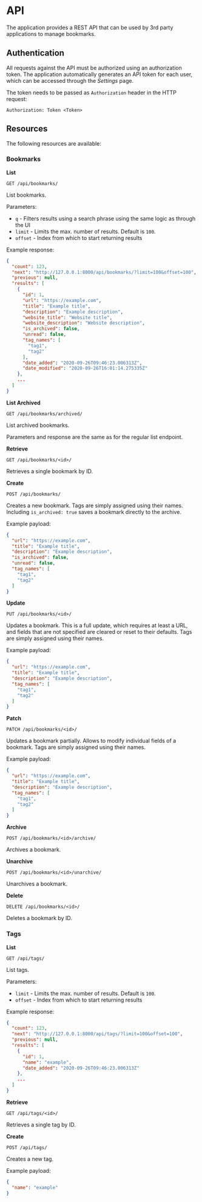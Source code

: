 # API

The application provides a REST API that can be used by 3rd party applications to manage bookmarks.

## Authentication

All requests against the API must be authorized using an authorization token. The application automatically generates an API token for each user, which can be accessed through the *Settings* page.

The token needs to be passed as `Authorization` header in the HTTP request:

```
Authorization: Token <Token>
```

## Resources

The following resources are available:

### Bookmarks

**List**

```
GET /api/bookmarks/
```

List bookmarks.

Parameters:

- `q` - Filters results using a search phrase using the same logic as through the UI
- `limit` - Limits the max. number of results. Default is `100`.
- `offset` - Index from which to start returning results

Example response:

```json
{
  "count": 123,
  "next": "http://127.0.0.1:8000/api/bookmarks/?limit=100&offset=100",
  "previous": null,
  "results": [
    {
      "id": 1,
      "url": "https://example.com",
      "title": "Example title",
      "description": "Example description",
      "website_title": "Website title",
      "website_description": "Website description",
      "is_archived": false,
      "unread": false,
      "tag_names": [
        "tag1",
        "tag2"
      ],
      "date_added": "2020-09-26T09:46:23.006313Z",
      "date_modified": "2020-09-26T16:01:14.275335Z"
    },
    ...
  ]
}
```

**List Archived**

```
GET /api/bookmarks/archived/
```

List archived bookmarks.

Parameters and response are the same as for the regular list endpoint.

**Retrieve**

```
GET /api/bookmarks/<id>/
```

Retrieves a single bookmark by ID.

**Create**

```
POST /api/bookmarks/
```

Creates a new bookmark. Tags are simply assigned using their names. Including
`is_archived: true` saves a bookmark directly to the archive.

Example payload:

```json
{
  "url": "https://example.com",
  "title": "Example title",
  "description": "Example description",
  "is_archived": false,
  "unread": false,
  "tag_names": [
    "tag1",
    "tag2"
  ]
}
```

**Update**

```
PUT /api/bookmarks/<id>/
```

Updates a bookmark.
This is a full update, which requires at least a URL, and fields that are not specified are cleared or reset to their defaults.
Tags are simply assigned using their names.

Example payload:

```json
{
  "url": "https://example.com",
  "title": "Example title",
  "description": "Example description",
  "tag_names": [
    "tag1",
    "tag2"
  ]
}
```

**Patch**

```
PATCH /api/bookmarks/<id>/
```

Updates a bookmark partially.
Allows to modify individual fields of a bookmark.
Tags are simply assigned using their names.

Example payload:

```json
{
  "url": "https://example.com",
  "title": "Example title",
  "description": "Example description",
  "tag_names": [
    "tag1",
    "tag2"
  ]
}
```

**Archive**

```
POST /api/bookmarks/<id>/archive/
```

Archives a bookmark.

**Unarchive**

```
POST /api/bookmarks/<id>/unarchive/
```

Unarchives a bookmark.

**Delete**

```
DELETE /api/bookmarks/<id>/
```

Deletes a bookmark by ID.

### Tags

**List**

```
GET /api/tags/
```

List tags.

Parameters:

- `limit` - Limits the max. number of results. Default is `100`.
- `offset` - Index from which to start returning results

Example response:

```json
{
  "count": 123,
  "next": "http://127.0.0.1:8000/api/tags/?limit=100&offset=100",
  "previous": null,
  "results": [
    {
      "id": 1,
      "name": "example",
      "date_added": "2020-09-26T09:46:23.006313Z"
    },
    ...
  ]
}
```

**Retrieve**

```
GET /api/tags/<id>/
```

Retrieves a single tag by ID.

**Create**

```
POST /api/tags/
```

Creates a new tag.

Example payload:

```json
{
  "name": "example"
}
```
